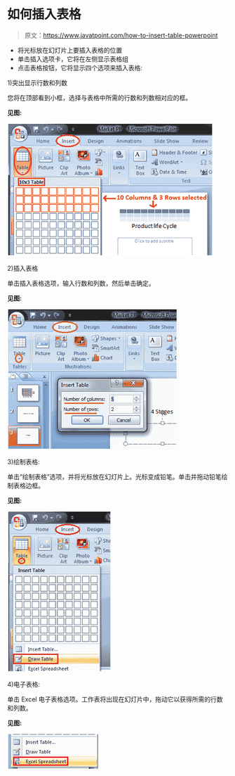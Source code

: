 # 如何插入表格

> 原文：<https://www.javatpoint.com/how-to-insert-table-powerpoint>

*   将光标放在幻灯片上要插入表格的位置
*   单击插入选项卡，它将在左侧显示表格组
*   点击表格按钮，它将显示四个选项来插入表格:

1)突出显示行数和列数

您将在顶部看到小框，选择与表格中所需的行数和列数相对应的框。

**见图:**

![MSpowerpoint How to insert table 1](img/7af207a1cbab425fc3f28e70b6dc30e9.png)

2)插入表格

单击插入表格选项，输入行数和列数，然后单击确定。

**见图:**

![MSpowerpoint How to insert table 2](img/3f2d3ba3d5517fc553d438fbdfbf7381.png)

3)绘制表格:

单击“绘制表格”选项，并将光标放在幻灯片上。光标变成铅笔。单击并拖动铅笔绘制表格边框。

**见图:**

![MSpowerpoint How to insert table 3](img/604ee3a6110b47ca9ad40ab5a6dabda9.png)

4)电子表格:

单击 Excel 电子表格选项。工作表将出现在幻灯片中，拖动它以获得所需的行数和列数。

**见图:**

![MSpowerpoint How to insert table 4](img/41237da080ed477daa43d26183b3f839.png)